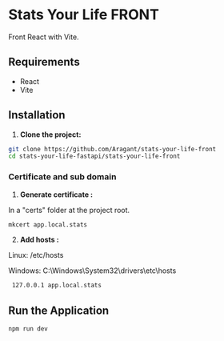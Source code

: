 # Stats Your Life FRONT

Front React with Vite.

## Requirements

- React
- Vite
## Installation

1. **Clone the project:**

```bash
git clone https://github.com/Aragant/stats-your-life-front
cd stats-your-life-fastapi/stats-your-life-front
```
### Certificate and sub domain
1. **Generate certificate :**

In a "certs" folder at the project root.
```bash
mkcert app.local.stats
```
2. **Add hosts :**

Linux: /etc/hosts

Windows: C:\Windows\System32\drivers\etc\hosts
```bash
 127.0.0.1 app.local.stats
```

## Run the Application
```bash
npm run dev
```